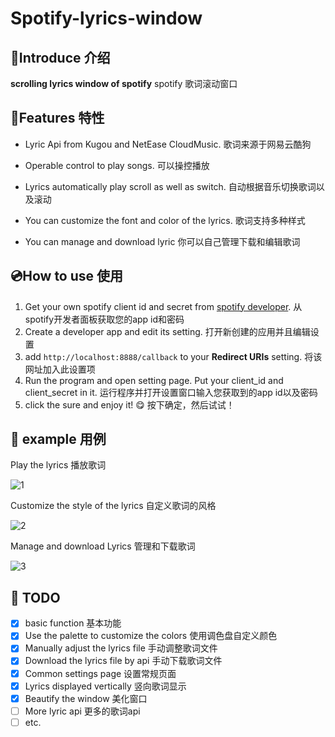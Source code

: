 # Spotify-lyrics-window

## 📄Introduce 介绍

**scrolling lyrics window of spotify**
spotify 歌词滚动窗口

## 🤔Features 特性

- Lyric Api from Kugou and NetEase CloudMusic. 歌词来源于网易云酷狗

- Operable control to play songs. 可以操控播放

- Lyrics automatically play scroll as well as switch. 自动根据音乐切换歌词以及滚动

- You can customize the font and color of the lyrics. 歌词支持多种样式

- You can manage and download lyric 你可以自己管理下载和编辑歌词

## 💿How to use 使用

1. Get your own spotify client id and secret from [spotify developer](https://developer.spotify.com/dashboard/). 从spotify开发者面板获取您的app id和密码
2. Create a developer app and edit its setting. 打开新创建的应用并且编辑设置
3. add ```http://localhost:8888/callback``` to your **Redirect URIs** setting. 将该网址加入此设置项
4. Run the program and open setting page. Put your client_id and client_secret in it. 运行程序并打开设置窗口输入您获取到的app id以及密码
5. click the sure and enjoy it! 😋 按下确定，然后试试！

## 🎼 example 用例

Play the lyrics 播放歌词

![1](https://github.com/Mai-icy/Spotify-lyrics-window/blob/main/image-folder/gif_example1.gif)

Customize the style of the lyrics 自定义歌词的风格

![2](https://github.com/Mai-icy/Spotify-lyrics-window/blob/main/image-folder/gif_example2.gif)

Manage and download Lyrics 管理和下载歌词

![3](https://github.com/Mai-icy/Spotify-lyrics-window/blob/main/image-folder/gif_example3.gif)

## 📝 TODO

- [x] basic function 基本功能
- [x] Use the palette to customize the colors 使用调色盘自定义颜色
- [x] Manually adjust the lyrics file  手动调整歌词文件
- [x] Download the lyrics file by api  手动下载歌词文件
- [x] Common settings page 设置常规页面
- [x] Lyrics displayed vertically 竖向歌词显示
- [x] Beautify the window 美化窗口
- [ ] More lyric api 更多的歌词api
- [ ] etc.
